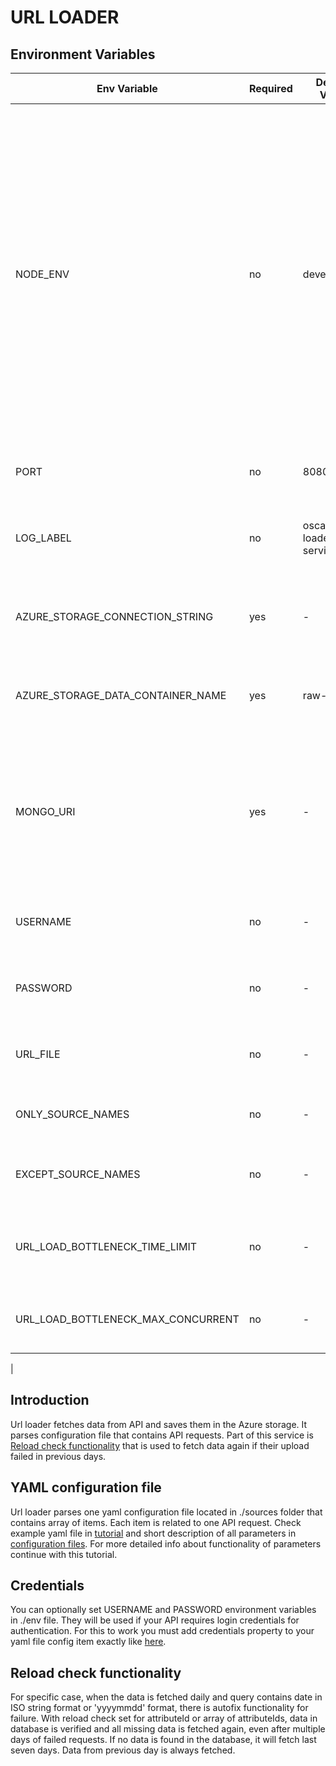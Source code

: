 # URL LOADER

## Environment Variables

| Env Variable                       | Required | Default Value                                                      | Description                                                                                                                                                                                                                                                                                                      |
| ---------------------------------- | -------- | ------------------------------------------------------------------ | ---------------------------------------------------------------------------------------------------------------------------------------------------------------------------------------------------------------------------------------------------------------------------------------------------------------- |
| NODE_ENV                           | no       | development                                                        | This environment variable is used to state in our case whether a particular environment is development, production, test or provision environment. Express uses it to alter its own default behavior. For example a common use-case is running additional debugging or logging code in a development environment. |
| PORT                               | no       | 8080                                                               | The port on which the service is running.                                                                                                                                                                                                                                                                        |
| LOG_LABEL                          | no       | oscar-url-loader-service                                          | Title of the logs that you can see in the terminal when you run the service.                                                                                                                                                                                                                                     |
| AZURE_STORAGE_CONNECTION_STRING    | yes      | -                                                                  |  Connection string for Azure Storage (in cloud or Azurite locally).                                                                                                                                                                                                                              |
| AZURE_STORAGE_DATA_CONTAINER_NAME  | yes       | raw-data                                                           | Name of the Blob Container in Azure Storage to which raw data is stored.                                                                                                                                                                                                                           |
| MONGO_URI                          | yes      | - | URI with port on which the MongoDB is running. In the development environment it runs on port 27917 and in the testing environment on port 27017.                                                                                                       |
| USERNAME                            | no      | -                                                                 | Login credential username that is used for API authentication.                                                                                                                                                                                                                                      |
| PASSWORD             | no       | -                                                                 | Login credential password that is used for API authentication.                                                                                                                                                                                                                                                                   |
| URL_FILE                 | no       | -                                                                 | Name of configuration yaml file with requests to the API.    |
| ONLY_SOURCE_NAMES                 | no       | -                                                                 | Run only this list of sources from yaml config. |
| EXCEPT_SOURCE_NAMES                 | no       | -                                                                 | Run all sources in yaml config file except this list. |
| URL_LOAD_BOTTLENECK_TIME_LIMIT                 | no       | -                                                                 | Waiting time after running a request to the database before running another one.|
| URL_LOAD_BOTTLENECK_MAX_CONCURRENT                 | no       | -                                                                 | Number of requests to the database running at the same time.
|

## Introduction

Url loader fetches data from API and saves them in the Azure storage. It parses configuration file that contains API requests. Part of this service is [Reload check functionality](#reload-check-functionality) that is used to fetch data again if their upload failed in previous days.

## YAML configuration file

Url loader parses one yaml configuration file located in ./sources folder that contains array of items. Each item is related to one API request. Check example yaml file in [tutorial](../tutorials/run-application-with-data-from-API#Configuration) and short description of all parameters in [configuration files](../data-structures/config-files.md#url-loader-config). For more detailed info about functionality of parameters continue with this tutorial.

## Credentials

You can optionally set USERNAME and PASSWORD environment variables in ./env file. They will be used if your API requires login credentials for authentication. For this to work you must add credentials property to your yaml file config item exactly like [here](../data-structures/config-files.md#URL-LOADER).

## Reload check functionality

For specific case, when the data is fetched daily and query contains date in ISO string format or 'yyyymmdd' format, there is autofix functionality for failure. With reload check set for attributeId or array of attributeIds, data in database is verified and all missing data is fetched again, even after multiple days of failed requests. If no data is found in the database, it will fetch last seven days. Data from previous day is always fetched.
